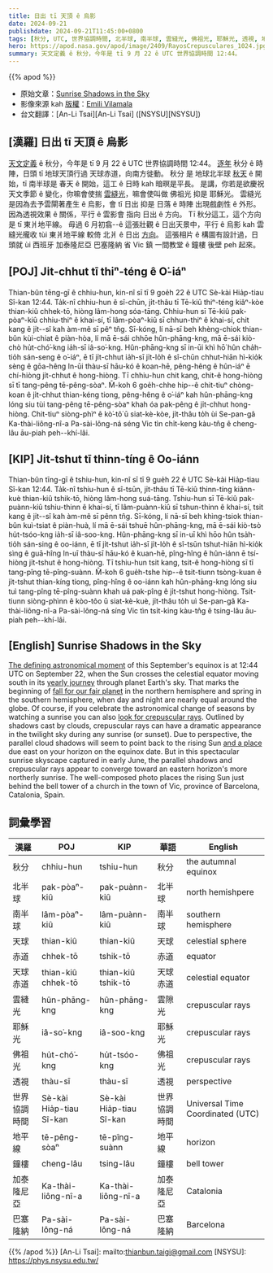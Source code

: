 ```yaml
---
title: 日出 tī 天頂 ê 烏影
date: 2024-09-21
publishdate: 2024-09-21T11:45:00+0800
tags: [秋分, UTC, 世界協調時間, 北半球, 南半球, 雲縫光, 佛祖光, 耶穌光, 透視, 地平線, 鐘樓, 天球, 赤道, 天球赤道, 加泰隆尼亞, 巴塞隆納]
hero: https://apod.nasa.gov/apod/image/2409/RayosCrepusculares_1024.jpg
summary: 天文定義 ê 秋分，今年是 tī 9 月 22 ê UTC 世界協調時間 12:44。
---
```


{{% apod %}}

- 原始文章：[Sunrise Shadows in the Sky](https://apod.nasa.gov/apod/ap240921.html)
- 影像來源 kah [版權][copyright]：[Emili Vilamala](https://www.instagram.com/emili_vilamala/)
- 台文翻譯：[An-Li Tsai][An-Li Tsai] ([NSYSU][NSYSU])

## [漢羅] 日出 tī 天頂 ê 烏影
[天文定義][The defining astronomical moment] ê 秋分，今年是 tī 9 月 22 ê UTC 世界協調時間 12:44。
[逐年][yearly journey] 秋分 ê 時陣，日頭 tī 地球天頂行過 天球赤道，向南方徙動。
秋分 是 地球北半球 [秋天][fall for our fair planet] ê 開始，tī 南半球是 春天 ê 開始，這工 ê 日時 kah 暗暝是平長。
是講，你若是欲慶祝天文季節 ê 變化，你嘛會使揣 [雲縫光][look for crepuscular rays]，嘛會使叫做 佛祖光 抑是 耶穌光。
雲縫光 是因為去予雲閘著產生 ê 烏影，會 tī 日出 抑是 日落 ê 時陣 出現戲劇性 ê 外形。
因為透視效果 ê 關係，平行 ê 雲影會 指向 日出 ê 方向。
Tī 秋分這工，這个方向是 tī 東爿地平線。
毋過 6 月初翕--ê 這張壯觀 ê 日出天景中，平行 ê 烏影 kah 雲縫光攏收 tùi 東爿地平線 較倚 北爿 ê 日出 [方向][and a place]。
這張相片 ê 構圖有設計過，日頭就 ùi 西班牙 加泰隆尼亞 巴塞隆納 省 Vic 鎮 一間教堂 ê 鐘樓 後壁 peh 起來。

## [POJ] Ji̍t-chhut tī thiⁿ-téng ê O͘-iáⁿ
Thian-bûn tēng-gī ê chhiu-hun, kin-nî sī tī 9 goe̍h 22 ê UTC Sè-kài Hia̍p-tiau Sî-kan 12:44.
Ta̍k-nî chhiu-hun ê sî-chūn, ji̍t-thâu tī Tē-kiû thiⁿ-téng kiâⁿ-kòe thian-kiû chhek-tō, hiòng lâm-hong sóa-tāng.
Chhiu-hun sī Tē-kiû pak-pòaⁿ-kiû chhiu-thiⁿ ê khai-sí, tī lâm-pòaⁿ-kiû sī chhun-thiⁿ ê khai-sí, chit kang ê ji̍t--sî kah àm-mê sī pêⁿ tn̂g.
Sī-kóng, lí nā-sī beh khèng-chiok thian-bûn kùi-chiat ê piàn-hòa, lí mā ē-sái chhōe hûn-phāng-kng, mā ē-sái kiò-chò hu̍t-chó͘-kng ia̍h-sī iâ-so͘-kng.
Hûn-phāng-kng sī in-ūi khì hō͘ hûn cha̍h-tio̍h sán-seng ê o͘-iáⁿ, ē tī ji̍t-chhut ia̍h-sī ji̍t-lo̍h ê sî-chūn chhut-hiān hì-kio̍k sèng ê gōa-hêng
In-ūi thàu-sī hāu-kó ê koan-hē, pêng-hêng ê hûn-iáⁿ ē chí-hiòng ji̍t-chhut ê hong-hiòng.
Tī chhiu-hun chit kang, chit-ê hong-hiòng sī tī tang-pêng tē-pêng-sòaⁿ.
M̄-koh 6 goe̍h-chhe hip--ê chit-tiuⁿ chòng-koan ê ji̍t-chhut thian-kéng tiong, pêng-hêng ê o͘-iáⁿ kah hûn-phāng-kng lóng siu tùi tang-pêng tē-pêng-sòaⁿ khah óa pak-pêng ê ji̍t-chhut hong-hiòng.
Chit-tiuⁿ siòng-phìⁿ ê kò͘-tô͘ ū siat-kè-kòe, ji̍t-thâu to̍h ùi Se-pan-gâ Ka-thài-liông-nî-a Pa-sài-lông-ná séng Vic tìn chi̍t-keng kàu-tn̂g ê cheng-lâu āu-piah peh--khí-lâi.

## [KIP] Ji̍t-tshut tī thinn-tíng ê Oo-iánn
Thian-bûn tīng-gī ê tshiu-hun, kin-nî sī tī 9 gue̍h 22 ê UTC Sè-kài Hia̍p-tiau Sî-kan 12:44.
Ta̍k-nî tshiu-hun ê sî-tsūn, ji̍t-thâu tī Tē-kiû thinn-tíng kiânn-kuè thian-kiû tshik-tō, hiòng lâm-hong suá-tāng.
Tshiu-hun sī Tē-kiû pak-puànn-kiû tshiu-thinn ê khai-sí, tī lâm-puànn-kiû sī tshun-thinn ê khai-sí, tsit kang ê ji̍t--sî kah àm-mê sī pênn tn̂g.
Sī-kóng, lí nā-sī beh khìng-tsiok thian-bûn kuì-tsiat ê piàn-huà, lí mā ē-sái tshuē hûn-phāng-kng, mā ē-sái kiò-tsò hu̍t-tsóo-kng ia̍h-sī iâ-soo-kng.
Hûn-phāng-kng sī in-uī khì hōo hûn tsa̍h-tio̍h sán-sing ê oo-iánn, ē tī ji̍t-tshut ia̍h-sī ji̍t-lo̍h ê sî-tsūn tshut-hiān hì-kio̍k sìng ê guā-hîng
In-uī thàu-sī hāu-kó ê kuan-hē, pîng-hîng ê hûn-iánn ē tsí-hiòng ji̍t-tshut ê hong-hiòng.
Tī tshiu-hun tsit kang, tsit-ê hong-hiòng sī tī tang-pîng tē-pîng-suànn.
M̄-koh 6 gue̍h-tshe hip--ê tsit-tiunn tsòng-kuan ê ji̍t-tshut thian-kíng tiong, pîng-hîng ê oo-iánn kah hûn-phāng-kng lóng siu tuì tang-pîng tē-pîng-suànn khah uá pak-pîng ê ji̍t-tshut hong-hiòng.
Tsit-tiunn siòng-phìnn ê kòo-tôo ū siat-kè-kuè, ji̍t-thâu to̍h uì Se-pan-gâ Ka-thài-liông-nî-a Pa-sài-lông-ná síng Vic tìn tsi̍t-king kàu-tn̂g ê tsing-lâu āu-piah peh--khí-lâi.

## [English] Sunrise Shadows in the Sky
[The defining astronomical moment][The defining astronomical moment] of this September's equinox is at 12:44 UTC on September 22, when the Sun crosses the celestial equator moving south in its [yearly journey][yearly journey] through planet Earth's sky.
That marks the beginning of [fall for our fair planet][fall for our fair planet] in the northern hemisphere and spring in the southern hemisphere, when day and night are nearly equal around the globe.
Of course, if you celebrate the astronomical change of seasons by watching a sunrise you can also [look for crepuscular rays][look for crepuscular rays].
Outlined by shadows cast by clouds, crepuscular rays can have a dramatic appearance in the twilight sky during any sunrise (or sunset).
Due to perspective, the parallel cloud shadows will seem to point back to the rising Sun [and a place][and a place] due east on your horizon on the equinox date.
But in this spectacular sunrise skyscape captured in early June, the parallel shadows and crepuscular rays appear to converge toward an eastern horizon's more northerly sunrise.
The well-composed photo places the rising Sun just behind the bell tower of a church in the town of Vic, province of Barcelona, Catalonia, Spain.

## 詞彙學習
|漢羅|POJ|KIP|華語|English|
|-|-|-|-|-|
| 秋分 | chhiu-hun | tshiu-hun | 秋分 | the autumnal equinox |
| 北半球 | pak-pòaⁿ-kiû | pak-puànn-kiû | 北半球 | north hemishpere |
| 南半球 | lâm-pòaⁿ-kiû | lâm-puànn-kiû | 南半球 | southern hemisphere |
| 天球 | thian-kiû | thian-kiû | 天球 | celestial sphere |
| 赤道 | chhek-tō | tshik-tō | 赤道 | equator |
| 天球赤道 | thian-kiû chhek-tō | thian-kiû tshik-tō| 天球赤道 | celestial equator |
| 雲縫光 | hûn-phāng-kng | hûn-phāng-kng | 雲隙光 | crepuscular rays |
| 耶穌光 | iâ-so͘-kng | iâ-soo-kng | 耶穌光 | crepuscular rays |
| 佛祖光 | hu̍t-chó͘-kng | hu̍t-tsóo-kng | 佛祖光 | crepuscular rays |
| 透視 | thàu-sī | thàu-sī | 透視 | perspective |
| 世界協調時間 | Sè-kài Hia̍p-tiau Sî-kan | Sè-kài Hia̍p-tiau Sî-kan | 世界協調時間 | Universal Time Coordinated (UTC) |
| 地平線 | tē-pêng-sòaⁿ | tē-pîng-suànn | 地平線 | horizon |
| 鐘樓 | cheng-lâu | tsing-lâu | 鐘樓 | bell tower |
| 加泰隆尼亞 | Ka-thài-liông-nî-a | Ka-thài-liông-nî-a | 加泰隆尼亞 | Catalonia |
| 巴塞隆納 | Pa-sài-lông-ná | Pa-sài-lông-ná | 巴塞隆納 | Barcelona |

{{% /apod %}}
[An-Li Tsai]: mailto:thianbun.taigi@gmail.com
[NSYSU]: https://phys.nsysu.edu.tw/

[copyright]: https://apod.nasa.gov/apod/fap/lib/about_apod.html#srapply
[License3]: https://creativecommons.org/licenses/by/3.0/
[License2]:https://creativecommons.org/licenses/by-nc-nd/2.0/

[The defining astronomical moment]:https://earthsky.org/astronomy-essentials/everything-you-need-to-know-september-equinox/
[yearly journey]:https://apod.nasa.gov/apod/ap220918.html
[fall for our fair planet]:https://www.timeanddate.com/calendar/autumnal-equinox.html
[look for crepuscular rays]:https://earthobservatory.nasa.gov/images/76261/crepuscular-rays-india
[and a place]:https://apod.nasa.gov/apod/ap160922.html
